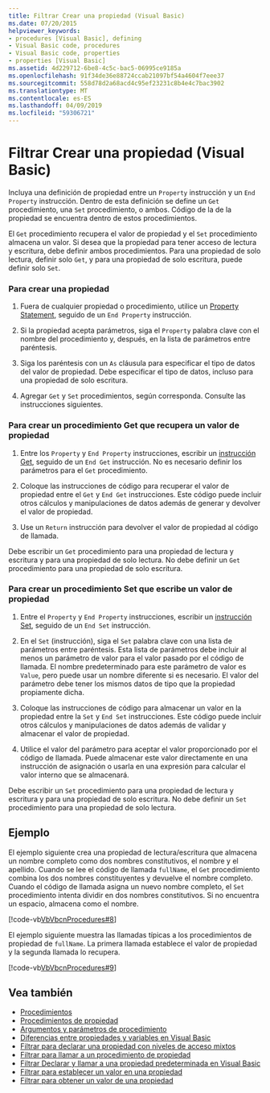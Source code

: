 ```yaml
---
title: Filtrar Crear una propiedad (Visual Basic)
ms.date: 07/20/2015
helpviewer_keywords:
- procedures [Visual Basic], defining
- Visual Basic code, procedures
- Visual Basic code, properties
- properties [Visual Basic]
ms.assetid: 4d229712-6be8-4c5c-bac5-06995ce9185a
ms.openlocfilehash: 91f34de36e88724ccab21097bf54a4604f7eee37
ms.sourcegitcommit: 558d78d2a68acd4c95ef23231c8b4e4c7bac3902
ms.translationtype: MT
ms.contentlocale: es-ES
ms.lasthandoff: 04/09/2019
ms.locfileid: "59306721"
---
```

# <a name="how-to-create-a-property-visual-basic"></a>Filtrar Crear una propiedad (Visual Basic)
Incluya una definición de propiedad entre un `Property` instrucción y un `End Property` instrucción. Dentro de esta definición se define un `Get` procedimiento, una `Set` procedimiento, o ambos. Código de la de la propiedad se encuentra dentro de estos procedimientos.  
  
 El `Get` procedimiento recupera el valor de propiedad y el `Set` procedimiento almacena un valor. Si desea que la propiedad para tener acceso de lectura y escritura, debe definir ambos procedimientos. Para una propiedad de solo lectura, definir solo `Get`, y para una propiedad de solo escritura, puede definir solo `Set`.  
  
### <a name="to-create-a-property"></a>Para crear una propiedad  
  
1. Fuera de cualquier propiedad o procedimiento, utilice un [Property Statement](../../../../visual-basic/language-reference/statements/property-statement.md), seguido de un `End Property` instrucción.  
  
2. Si la propiedad acepta parámetros, siga el `Property` palabra clave con el nombre del procedimiento y, después, en la lista de parámetros entre paréntesis.  
  
3. Siga los paréntesis con un `As` cláusula para especificar el tipo de datos del valor de propiedad. Debe especificar el tipo de datos, incluso para una propiedad de solo escritura.  
  
4. Agregar `Get` y `Set` procedimientos, según corresponda. Consulte las instrucciones siguientes.  
  
### <a name="to-create-a-get-procedure-that-retrieves-a-property-value"></a>Para crear un procedimiento Get que recupera un valor de propiedad  
  
1. Entre los `Property` y `End Property` instrucciones, escribir un [instrucción Get](../../../../visual-basic/language-reference/statements/get-statement.md), seguido de un `End Get` instrucción. No es necesario definir los parámetros para el `Get` procedimiento.  
  
2. Coloque las instrucciones de código para recuperar el valor de propiedad entre el `Get` y `End Get` instrucciones. Este código puede incluir otros cálculos y manipulaciones de datos además de generar y devolver el valor de propiedad.  
  
3. Use un `Return` instrucción para devolver el valor de propiedad al código de llamada.  
  
 Debe escribir un `Get` procedimiento para una propiedad de lectura y escritura y para una propiedad de solo lectura. No debe definir un `Get` procedimiento para una propiedad de solo escritura.  
  
### <a name="to-create-a-set-procedure-that-writes-a-propertys-value"></a>Para crear un procedimiento Set que escribe un valor de propiedad  
  
1. Entre el `Property` y `End Property` instrucciones, escribir un [instrucción Set](../../../../visual-basic/language-reference/statements/set-statement.md), seguido de un `End Set` instrucción.  
  
2. En el `Set` (instrucción), siga el `Set` palabra clave con una lista de parámetros entre paréntesis. Esta lista de parámetros debe incluir al menos un parámetro de valor para el valor pasado por el código de llamada. El nombre predeterminado para este parámetro de valor es `Value`, pero puede usar un nombre diferente si es necesario. El valor del parámetro debe tener los mismos datos de tipo que la propiedad propiamente dicha.  
  
3. Coloque las instrucciones de código para almacenar un valor en la propiedad entre la `Set` y `End Set` instrucciones. Este código puede incluir otros cálculos y manipulaciones de datos además de validar y almacenar el valor de propiedad.  
  
4. Utilice el valor del parámetro para aceptar el valor proporcionado por el código de llamada. Puede almacenar este valor directamente en una instrucción de asignación o usarla en una expresión para calcular el valor interno que se almacenará.  
  
 Debe escribir un `Set` procedimiento para una propiedad de lectura y escritura y para una propiedad de solo escritura. No debe definir un `Set` procedimiento para una propiedad de solo lectura.  
  
## <a name="example"></a>Ejemplo  
 El ejemplo siguiente crea una propiedad de lectura/escritura que almacena un nombre completo como dos nombres constitutivos, el nombre y el apellido. Cuando se lee el código de llamada `fullName`, el `Get` procedimiento combina los dos nombres constituyentes y devuelve el nombre completo. Cuando el código de llamada asigna un nuevo nombre completo, el `Set` procedimiento intenta dividir en dos nombres constitutivos. Si no encuentra un espacio, almacena como el nombre.  
  
 [!code-vb[VbVbcnProcedures#8](~/samples/snippets/visualbasic/VS_Snippets_VBCSharp/VbVbcnProcedures/VB/Class1.vb#8)]  
  
 El ejemplo siguiente muestra las llamadas típicas a los procedimientos de propiedad de `fullName`. La primera llamada establece el valor de propiedad y la segunda llamada lo recupera.  
  
 [!code-vb[VbVbcnProcedures#9](~/samples/snippets/visualbasic/VS_Snippets_VBCSharp/VbVbcnProcedures/VB/Class1.vb#9)]  
  
## <a name="see-also"></a>Vea también

- [Procedimientos](./index.md)
- [Procedimientos de propiedad](./property-procedures.md)
- [Argumentos y parámetros de procedimiento](./procedure-parameters-and-arguments.md)
- [Diferencias entre propiedades y variables en Visual Basic](./differences-between-properties-and-variables.md)
- [Filtrar para declarar una propiedad con niveles de acceso mixtos](./how-to-declare-a-property-with-mixed-access-levels.md)
- [Filtrar para llamar a un procedimiento de propiedad](./how-to-call-a-property-procedure.md)
- [Filtrar Declarar y llamar a una propiedad predeterminada en Visual Basic](./how-to-declare-and-call-a-default-property.md)
- [Filtrar para establecer un valor en una propiedad](./how-to-put-a-value-in-a-property.md)
- [Filtrar para obtener un valor de una propiedad](./how-to-get-a-value-from-a-property.md)
